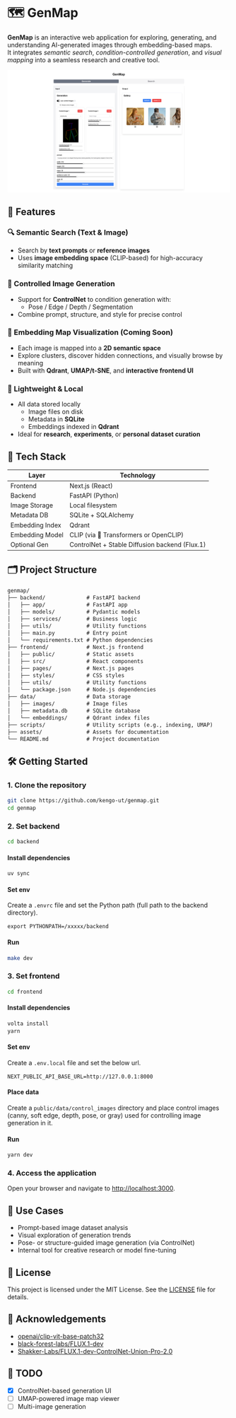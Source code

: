 # 🗺️ GenMap

**GenMap** is an interactive web application for exploring, generating, and understanding AI-generated images through embedding-based maps.  
It integrates *semantic search*, *condition-controlled generation*, and *visual mapping* into a seamless research and creative tool.

![GenMap UI Preview](./assets/genmap-preview.png)

## 🚀 Features

### 🔍 Semantic Search (Text & Image)
- Search by **text prompts** or **reference images**
- Uses **image embedding space** (CLIP-based) for high-accuracy similarity matching

### 🎨 Controlled Image Generation
- Support for **ControlNet** to condition generation with:
  - Pose / Edge / Depth / Segmentation
- Combine prompt, structure, and style for precise control

### 🧠 Embedding Map Visualization (Coming Soon)
- Each image is mapped into a **2D semantic space**
- Explore clusters, discover hidden connections, and visually browse by meaning
- Built with **Qdrant**, **UMAP/t-SNE**, and **interactive frontend UI**

### 💾 Lightweight & Local
- All data stored locally
  - Image files on disk
  - Metadata in **SQLite**
  - Embeddings indexed in **Qdrant**
- Ideal for **research**, **experiments**, or **personal dataset curation**

## 🧱 Tech Stack

| Layer | Technology |
|-------|------------|
| Frontend | Next.js (React) |
| Backend | FastAPI (Python) |
| Image Storage | Local filesystem |
| Metadata DB | SQLite + SQLAlchemy |
| Embedding Index | Qdrant |
| Embedding Model | CLIP (via 🤗 Transformers or OpenCLIP) |
| Optional Gen | ControlNet + Stable Diffusion backend (Flux.1) |

## 🗂️ Project Structure
```plaintext
genmap/
├── backend/             # FastAPI backend
│   ├── app/             # FastAPI app
│   ├── models/          # Pydantic models
│   ├── services/        # Business logic
│   ├── utils/           # Utility functions
│   ├── main.py          # Entry point
│   └── requirements.txt # Python dependencies
├── frontend/            # Next.js frontend
│   ├── public/          # Static assets
│   ├── src/             # React components
│   ├── pages/           # Next.js pages
│   ├── styles/          # CSS styles
│   ├── utils/           # Utility functions
│   └── package.json     # Node.js dependencies
├── data/                # Data storage
│   ├── images/          # Image files
│   ├── metadata.db      # SQLite database
│   └── embeddings/      # Qdrant index files
├── scripts/             # Utility scripts (e.g., indexing, UMAP)
├── assets/              # Assets for documentation
└── README.md            # Project documentation
```

## 🛠️ Getting Started

### 1. Clone the repository
```bash
git clone https://github.com/kengo-ut/genmap.git
cd genmap
```

### 2. Set backend
```bash
cd backend
```

#### Install dependencies
```bash
uv sync
```

#### Set env
Create a `.envrc` file and set the Python path (full path to the backend directory).

```
export PYTHONPATH=/xxxxx/backend
```

#### Run
```bash
make dev
```

### 3. Set frontend
```bash
cd frontend
```

#### Install dependencies
```bash
volta install
yarn
```

#### Set env
Create a `.env.local` file and set the below url.

```
NEXT_PUBLIC_API_BASE_URL=http://127.0.0.1:8000
```

#### Place data
Create a `public/data/control_images` directory and place control images (canny, soft edge, depth, pose, or gray) used for controlling image generation in it.

#### Run
```bash
yarn dev
```

### 4. Access the application
Open your browser and navigate to [http://localhost:3000](http://localhost:3000).

## 🧩 Use Cases
- Prompt-based image dataset analysis
- Visual exploration of generation trends
- Pose- or structure-guided image generation (via ControlNet)
- Internal tool for creative research or model fine-tuning

## 📜 License
This project is licensed under the MIT License. See the [LICENSE](./LICENSE) file for details.

## 🙏 Acknowledgements
- [openai/clip-vit-base-patch32](https://huggingface.co/openai/clip-vit-base-patch32)
- [black-forest-labs/FLUX.1-dev](https://huggingface.co/black-forest-labs/FLUX.1-dev)
- [Shakker-Labs/FLUX.1-dev-ControlNet-Union-Pro-2.0](https://huggingface.co/Shakker-Labs/FLUX.1-dev-ControlNet-Union-Pro-2.0)

## 💬 TODO
- [x] ControlNet-based generation UI
- [ ] UMAP-powered image map viewer
- [ ] Multi-image generation
